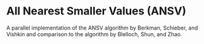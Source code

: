 # All Nearest Smaller Values (ANSV)
A parallel implementation of the ANSV algorithm by Berkman, Schieber, and Vishkin and comparison to the algorithm by Blelloch, Shun, and Zhao.

